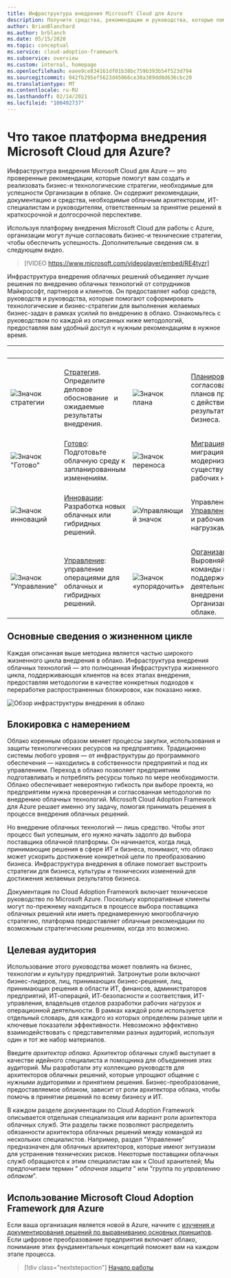 ```yaml
---
title: Инфраструктура внедрения Microsoft Cloud для Azure
description: Получите средства, рекомендации и руководства, которые помогут соформировать стратегии и решить желаемые бизнес-результаты в процессе внедрения в облако.
author: BrianBlanchard
ms.author: brblanch
ms.date: 05/15/2020
ms.topic: conceptual
ms.service: cloud-adoption-framework
ms.subservice: overview
ms.custom: internal, homepage
ms.openlocfilehash: eaee9ce834161df01b38bc759b393b54f523d794
ms.sourcegitcommit: 042fb295ef5623d45066ce38a389dd8d636cbc20
ms.translationtype: MT
ms.contentlocale: ru-RU
ms.lasthandoff: 02/14/2021
ms.locfileid: "100492737"
---
```

# <a name="what-is-the-microsoft-cloud-adoption-framework-for-azure"></a>Что такое платформа внедрения Microsoft Cloud для Azure?

Инфраструктура внедрения Microsoft Cloud для Azure — это проверенные рекомендации, которые помогут вам создать и реализовать бизнес-и технологические стратегии, необходимые для успешности Организации в облаке. Он содержит рекомендации, документацию и средства, необходимые облачным архитекторам, ИТ-специалистам и руководителям, ответственным за принятие решений в краткосрочной и долгосрочной перспективе.

Используя платформу внедрения Microsoft Cloud для работы с Azure, организации могут лучше согласовать бизнес-и технические стратегии, чтобы обеспечить успешность. Дополнительные сведения см. в следующем видео.

<!-- markdownlint-disable MD034 -->

> [!VIDEO https://www.microsoft.com/videoplayer/embed/RE4tyzr]

<!-- markdownlint-enable MD034 -->

Инфраструктура внедрения облачных решений объединяет лучшие решения по внедрению облачных технологий от сотрудников Майкрософт, партнеров и клиентов. Он предоставляет набор средств, руководств и руководства, которые помогают соформировать технологические и бизнес-стратегии для выполнения желаемых бизнес-задач в рамках усилий по внедрению в облако. Ознакомьтесь с руководством по каждой из описанных ниже методологий, предоставляя вам удобный доступ к нужным рекомендациям в нужное время.

| <span title="Значок">&nbsp;</span> | <span title="Описание">&nbsp;</span> | <span title="Значок">&nbsp;</span> | <span title="Описание">&nbsp;</span> |
|--|--|--|--|
| <br> ![Значок стратегии](./_images/icons/strategy.png) | <br> [Стратегия](./strategy/index.md). &nbsp; Определите &nbsp; деловое &nbsp; обоснование &nbsp; и ожидаемые результаты внедрения. | <br> ![Значок плана](./_images/icons/plan.png) | <br> [Планирование](./plan/index.md): &nbsp; согласование &nbsp; &nbsp; планов принятия &nbsp; с действием с результатами бизнеса. |
| <br> ![Значок "Готово"](./_images/icons/ready.png)       | <br> [Готово](./ready/index.md): Подготовьте облачную среду к запланированным изменениям. | <br> ![Значок переноса](./_images/icons/adopt.png) | <br> [Миграция](./migrate/index.md): миграция и модернизировать существующих рабочих нагрузок. |
| <br> ![Значок инноваций](./_images/icons/innovate.png) | <br> [Инновации](./innovate/index.md): Разработка новых облачных или гибридных решений. | <br> ![Управляющий значок](./_images/icons/govern.png) | <br> Управление [: Управление](./govern/index.md)средой и рабочими нагрузками. |
| <br> ![Значок "Управление"](./_images/icons/manage.png)     | <br> [Управление](./manage/index.md): управление операциями для облачных и гибридных решений. | <br> ![Значок «упорядочить»](./_images/icons/organize.png) | <br> [Организация](./organize/index.md): Выровняйте команды и роли, поддерживающие деятельность по внедрению в Организации в облаке. |

## <a name="understand-the-lifecycle"></a>Основные сведения о жизненном цикле

Каждая описанная выше методика является частью широкого жизненного цикла внедрения в облако. Инфраструктура внедрения облачных технологий — это полноценная Инфраструктура жизненного цикла, поддерживающая клиентов на всех этапах внедрения, предоставляя методологии в качестве конкретных подходов к переработке распространенных блокировок, как показано ниже.

![Обзор инфраструктуры внедрения в облако](./_images/caf-overview-new.png)

## <a name="intent"></a>Блокировка с намерением

Облако коренным образом меняет процессы закупки, использования и защиты технологических ресурсов на предприятиях. Традиционно системы любого уровня — от инфраструктуры до программного обеспечения — находились в собственности предприятий и под их управлением. Переход в облако позволяет предприятиям подготавливать и потреблять ресурсы только по мере необходимости. Облако обеспечивает невероятную гибкость при выборе проекта, но предприятиям нужна проверенная и согласованная методология по внедрению облачных технологий. Microsoft Cloud Adoption Framework для Azure решает именно эту задачу, помогая принимать решения в процессе внедрения облачных решений.

Но внедрение облачных технологий — лишь средство. Чтобы этот процесс был успешным, его нужно начать задолго до выбора поставщика облачной платформы. Он начинается, когда лица, принимающие решения в сфере ИТ и бизнеса, понимают, что облако может ускорить достижение конкретной цели по преобразованию бизнеса. Инфраструктура внедрения в облаке помогает выстроить стратегии для бизнеса, культуры и технических изменений для достижения желаемых результатов бизнеса.

Документация по Cloud Adoption Framework включает техническое руководство по Microsoft Azure. Поскольку корпоративные клиенты могут по-прежнему находиться в процессе выбора поставщика облачных решений или иметь преднамеренную многооблачную стратегию, платформа предоставляет облачные рекомендации по возможным стратегическим решениям, когда это возможно.

## <a name="intended-audience"></a>Целевая аудитория

Использование этого руководства может повлиять на бизнес, технологии и культуру предприятий. Затронутые роли включают бизнес-лидеров, лиц, принимающих бизнес-решения, лиц, принимающих решения в области ИТ, финансов, администраторов предприятий, ИТ-операций, ИТ-безопасности и соответствия, ИТ-управления, владельцев отделов разработки рабочих нагрузок и операционной деятельности. В рамках каждой роли используется отдельный словарь, для каждого из которых определены разные цели и ключевые показатели эффективности. Невозможно эффективно взаимодействовать с представителями разных аудиторий, используя один и тот же набор материалов.

Введите *архитектор облака*. Архитектор облачных служб выступает в качестве идейного специалиста и помощника для объединения этих аудиторий. Мы разработали эту коллекцию руководств для архитекторов облачных решений, которые упрощают общение с нужными аудиториями и принятием решения. Бизнес-преобразование, предоставляемое облаком, зависит от роли архитектора облака, чтобы помочь в принятии решений по всему бизнесу и ИТ.

В каждом разделе документации по Cloud Adoption Framework описывается отдельная специализация или вариант роли архитектора облачных служб. Эти разделы также позволяют распределить обязанности архитектора облачных решений между командой из нескольких специалистов. Например, раздел "Управление" предназначен для облачных архитекторов, которые имеют энтузиазм для устранения технических рисков. Некоторые поставщики облачных служб обращаются к этим специалистам как к Cloud хранителей; Мы предпочитаем термин " *облачная защита* " или "группа по *управлению облаком*".

## <a name="how-to-use-the-microsoft-cloud-adoption-framework-for-azure"></a>Использование Microsoft Cloud Adoption Framework для Azure

Если ваша организация является новой в Azure, начните с [изучения и документирования решений по выравниванию основных принципов](./get-started/cloud-concepts.md). Если цифровое преобразование предприятия включает облако, понимание этих фундаментальных концепций поможет вам на каждом этапе процесса.

<!-- docutune:ignoreNextStep -->

> [!div class="nextstepaction"]
> [Начало работы](./get-started/index.md)
